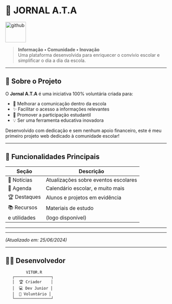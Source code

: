 # 📰 JORNAL A.T.A 

<a href="https://emoji.gg/emoji/55784-github"><img src="https://cdn3.emoji.gg/emojis/55784-github.png" width="64px" height="64px" alt="github"></a>

> **Informação • Comunidade • Inovação**  
> Uma plataforma desenvolvida para enriquecer o convívio escolar e simplificar o dia a dia da escola.

---

## 🌟 Sobre o Projeto
O **Jornal A.T.A** é uma iniciativa 100% voluntária criada para:
- 🎯 Melhorar a comunicação dentro da escola
- ✨ Facilitar o acesso a informações relevantes
- 🌱 Promover a participação estudantil
- 💡 Ser uma ferramenta educativa inovadora

Desenvolvido com dedicação e sem nenhum apoio financeiro, este é meu primeiro projeto web dedicado à comunidade escolar!

---

## 🚀 Funcionalidades Principais
| Seção          | Descrição                          |
|----------------|-----------------------------------|
| 📢 Notícias    | Atualizações sobre eventos escolares |
| 📅 Agenda      | Calendário escolar, e muito mais  |
| 🏆 Destaques   | Alunos e projetos em evidência    |
| 📚 Recursos    | Materiais de estudo
e utilidades  |    (logo disponível)

---



---

  
*(Atualizado em: 25/06/2024)*

---

## 👨‍💻 Desenvolvedor
```plaintext
         VITOR.R
   ┌────────────────┐
   │  🏆 Criador    │
   │  💻 Dev Junior │
   │  🥇 Voluntário │
   └────────────────┘
